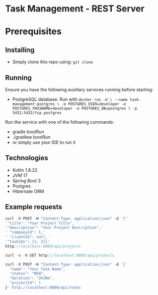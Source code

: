 # Task Management - REST Server

# Prerequisites

## Installing
- Simply clone this repo using: `git clone`

## Running
Ensure you have the following auxiliary services running before starting:
- PostgreSQL database. Run with `docker run -d \ --name task-management-postgres \ -e POSTGRES_USER=developer -e POSTGRES_PASSWORD=developer -e POSTGRES_DB=postgres \ -p 5432:5432/tcp postgres`

Run the service with one of the following commands:
- gradle bootRun
- ./gradlew bootRun
- or simply use your IDE to run it

## Technologies
- Kotlin 1.8.22
- JVM 17
- Spring Boot 3
- Postgres
- Hibernate ORM

## Example requests

```jsx
curl -X POST -H "Content-Type: application/json" -d '{' 
'"title": "Your Project Title", ' 
'"description": "Your Project Description",' 
' "companyId": 1,' 
' "clientId": null, ' 
'"taskIds": [1, 2]}'
http://localhost:8080/api/projects
```

```jsx
curl -v -X GET http://localhost:8080/api/projects
```

```jsx
curl -X POST -H "Content-Type: application/json" -d '{
  "name": "Your Task Name",
  "status": "NEW",
  "duration": "2h30m",
  "projectId": 1
}' http://localhost:8080/api/tasks
```
